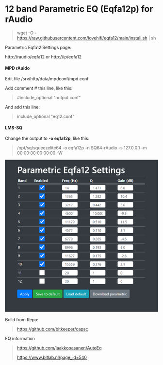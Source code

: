 # 12 band Parametric EQ (Eqfa12p) for rAudio
>
> wget -O - https://raw.githubusercontent.com/lovehifi/eqfa12/main/install.sh | sh
>
>
Parametric Eqfa12 Settings page:
>
http://raudio/eqfa12 or http://ip/eqfa12
>

#### MPD rAuido
Edit file /srv/http/data/mpdconf/mpd.conf
>
Add comment # this line, like this: 
>
> #include_optional    "output.conf"
>
And add this line:
>
> include_optional    "eq12.conf"
>
>
#### LMS-SQ
>
Change the output to **-o eqfa12p**, like this:
>
> /opt/sq/squeezelite64 -o eqfa12p -n SQ64-rAudio -s 127.0.0.1 -m 00:00:00:00:00:00 -W
>
![Screenshot](eqfa12.png)

Build from Repo: 
> https://github.com/bitkeeper/capsc
>
EQ information
> https://github.com/jaakkopasanen/AutoEq
>
> https://www.bitlab.nl/page_id=540
